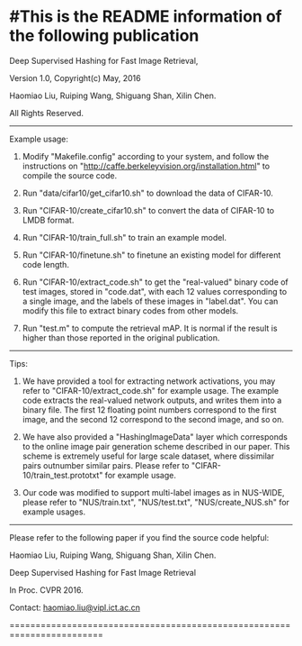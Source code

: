 #This is the README information of the following publication
========================================================================
Deep Supervised Hashing for Fast Image Retrieval,

Version 1.0,  Copyright(c) May, 2016

Haomiao Liu, Ruiping Wang, Shiguang Shan, Xilin Chen.

All Rights Reserved.

-------------------------------------------------------------------------
 
Example usage:

1. Modify "Makefile.config" according to your system, and follow the 
   instructions on "http://caffe.berkeleyvision.org/installation.html"
   to compile the source code.

2. Run "data/cifar10/get_cifar10.sh" to download the data of CIFAR-10.

3. Run "CIFAR-10/create_cifar10.sh" to convert the data of CIFAR-10
   to LMDB format.

4. Run "CIFAR-10/train_full.sh" to train an example model.

5. Run "CIFAR-10/finetune.sh" to finetune an existing model 
   for different code length.
   
6. Run "CIFAR-10/extract_code.sh" to get the "real-valued" binary
   code of test images, stored in "code.dat", with each 12 values corresponding
   to a single image, and the labels of these images in "label.dat".
   You can modify this file to extract binary codes from other models.

7. Run "test.m" to compute the retrieval mAP. It is normal if the result
   is higher than those reported in the original publication.

-------------------------------------------------------------------------

Tips:

1. We have provided a tool for extracting network activations, you may
   refer to "CIFAR-10/extract_code.sh" for example usage. The example 
   code extracts the real-valued network outputs, and writes them into a 
   binary file. The first 12 floating point numbers correspond to the
   first image, and the second 12 correspond to the second image, and 
   so on.

2. We have also provided a "HashingImageData" layer which corresponds to 
   the online image pair generation scheme described in our paper. This 
   scheme is extremely useful for large scale dataset, where dissimilar
   pairs outnumber similar pairs. Please refer to 
   "CIFAR-10/train_test.prototxt" for example usage.

3. Our code was modified to support multi-label images as in NUS-WIDE, 
   please refer to "NUS/train.txt", "NUS/test.txt", "NUS/create_NUS.sh"
   for example usages.

-------------------------------------------------------------------------
Please refer to the following paper if you find the source code helpful:

Haomiao Liu, Ruiping Wang, Shiguang Shan, Xilin Chen.

Deep Supervised Hashing for Fast Image Retrieval

In Proc. CVPR 2016.

Contact: haomiao.liu@vipl.ict.ac.cn

========================================================================